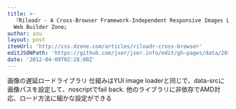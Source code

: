 ```yaml
---
title: >-
  『Riloadr - A Cross-Browser Framework-Independent Responsive Images Loader |
  Web Builder Zone』
author: azu
layout: post
itemUrl: 'http://css.dzone.com/articles/riloadr-cross-browser'
editJSONPath: 'https://github.com/jser/jser.info/edit/gh-pages/data/2012/04/index.json'
date: '2012-04-09T02:28:00Z'
---
```

画像の遅延ロードライブラリ
仕組みはYUI image loaderと同じで、data-srcに画像パスを設定して、noscriptでfail back.
他のライブラリに非依存でAMD対応、ロード方法に細かな設定ができる
